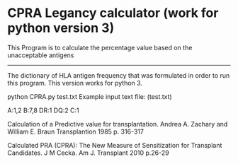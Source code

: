 # CPRA Legancy calculator (work for python version 3)

This Program is to calculate the percentage value based on the unacceptable antigens
<div>
    <div></div>
    <hr class="styled-hr" />
    <div></div>
</div>
The dictionary of HLA antigen frequency that was formulated in order to run this program. This version works for python 3.

<p style>python CPRA.py test.txt
Example input text file: (test.txt)
<div></div>
A:1,2
B:7,8
DR:1
DQ:2
C:1 </p>
<div></div>

<p style=<"font-family:Arial">Calculation of a Predictive value for transplantation. 
Andrea A. Zachary and William E. Braun Transplantion 1985 p. 316-317</p>

<p style=<"font-size:12"<font-family:Arial,font-size=10">Calculated PRA (CPRA): The New Measure of Sensitization for Transplant Candidates. 
J M Cecka. Am J. Transplant 2010 p.26-29 </p>






